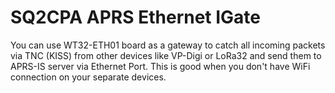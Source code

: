 # SQ2CPA APRS Ethernet IGate

You can use WT32-ETH01 board as a gateway to catch all incoming packets via TNC (KISS) from other devices like VP-Digi or LoRa32 and send them to APRS-IS server via Ethernet Port. This is good when you don't have WiFi connection on your separate devices.